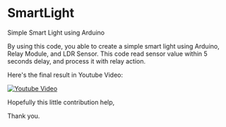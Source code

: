 # SmartLight
Simple Smart Light using Arduino

By using this code, you able to create a simple smart light using Arduino, Relay Module, and LDR Sensor.
This code read sensor value within 5 seconds delay, and process it with relay action.

Here's the final result in Youtube Video:

[![Youtube Video](https://lh3.googleusercontent.com/vA4tG0v4aasE7oIvRIvTkOYTwom07DfqHdUPr6k7jmrDwy_qA_SonqZkw6KX0OXKAdk)](https://youtu.be/rgWSTWJMF9U "Youtube Video")

Hopefully this little contribution help,

Thank you.
